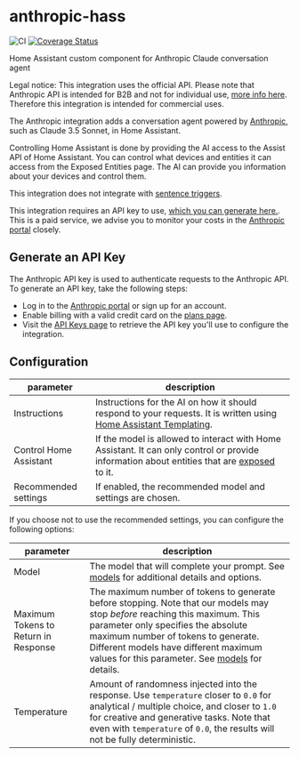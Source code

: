 # anthropic-hass
![CI](https://github.com/Shulyaka/anthropic-hass/actions/workflows/anthropic-hass.yml/badge.svg?branch=master)
[![Coverage Status](https://coveralls.io/repos/github/Shulyaka/anthropic-hass/badge.svg?branch=master)](https://coveralls.io/github/Shulyaka/anthropic-hass?branch=master)

Home Assistant custom component for Anthropic Claude conversation agent

Legal notice: This integration uses the official API. Please note that Anthropic API is intended for B2B and not for individual use, [more info here](https://support.anthropic.com/en/articles/8987200-can-i-use-the-claude-api-for-individual-use). Therefore this integration is intended for commercial uses.

The Anthropic integration adds a conversation agent powered by [Anthropic](https://www.anthropic.com), such as Claude 3.5 Sonnet, in Home Assistant.

Controlling Home Assistant is done by providing the AI access to the Assist API of Home Assistant. You can control what devices and entities it can access from the Exposed Entities page. The AI can provide you information about your devices and control them.

This integration does not integrate with [sentence triggers](https://www.home-assistant.io/docs/automation/trigger/#sentence-trigger).

This integration requires an API key to use, [which you can generate here.](https://console.anthropic.com/settings/keys). This is a paid service, we advise you to monitor your costs in the [Anthropic portal](https://console.anthropic.com/settings/cost) closely.

## Generate an API Key

The Anthropic API key is used to authenticate requests to the Anthropic API. To generate an API key, take the following steps:

- Log in to the [Anthropic portal](https://console.anthropic.com) or sign up for an account.
- Enable billing with a valid credit card on the [plans page](https://console.anthropic.com/settings/plans).
- Visit the [API Keys page](https://console.anthropic.com/settings/keys) to retrieve the API key you'll use to configure the integration.

## Configuration
|parameter|description|
|---------|-----------|
|Instructions | Instructions for the AI on how it should respond to your requests. It is written using [Home Assistant Templating](https://www.home-assistant.io/docs/configuration/templating/).|
|Control Home Assistant | If the model is allowed to interact with Home Assistant. It can only control or provide information about entities that are [exposed](https://www.home-assistant.io/voice_control/voice_remote_expose_devices/) to it.|
|Recommended settings | If enabled, the recommended model and settings are chosen. |

If you choose not to use the recommended settings, you can configure the following options:

|parameter|description|
|---------|-----------|
| Model | The model that will complete your prompt. See [models](https://docs.anthropic.com/en/docs/about-claude/models#model-names) for additional details and options. |
| Maximum Tokens to Return in Response | The maximum number of tokens to generate before stopping. Note that our models may stop _before_ reaching this maximum. This parameter only specifies the absolute maximum number of tokens to generate. Different models have different maximum values for this parameter. See [models](https://docs.anthropic.com/en/docs/models-overview) for details. |
| Temperature | Amount of randomness injected into the response. Use `temperature` closer to `0.0` for analytical / multiple choice, and closer to `1.0` for creative and generative tasks. Note that even with `temperature` of `0.0`, the results will not be fully deterministic. |

